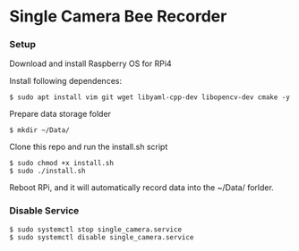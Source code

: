 # Single Camera Bee Recorder

### Setup

Download and install Raspberry OS for RPi4

Install following dependences:

```
$ sudo apt install vim git wget libyaml-cpp-dev libopencv-dev cmake -y
```

Prepare data storage folder
```
$ mkdir ~/Data/
```

Clone this repo and run the install.sh script

```
$ sudo chmod +x install.sh
$ sudo ./install.sh
```

Reboot RPi, and it will automatically record data into the ~/Data/ forlder.

### Disable Service 

```
$ sudo systemctl stop single_camera.service
$ sudo systemctl disable single_camera.service
```
